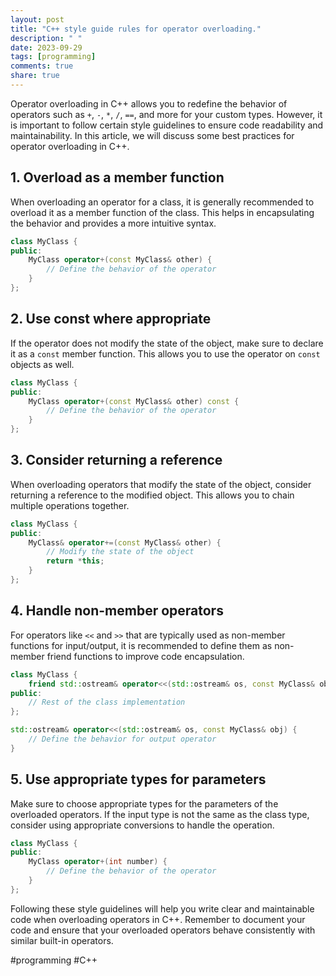 ```yaml
---
layout: post
title: "C++ style guide rules for operator overloading."
description: " "
date: 2023-09-29
tags: [programming]
comments: true
share: true
---
```


Operator overloading in C++ allows you to redefine the behavior of operators such as `+`, `-`, `*`, `/`, `==`, and more for your custom types. However, it is important to follow certain style guidelines to ensure code readability and maintainability. In this article, we will discuss some best practices for operator overloading in C++.

## 1. Overload as a member function

When overloading an operator for a class, it is generally recommended to overload it as a member function of the class. This helps in encapsulating the behavior and provides a more intuitive syntax.

```cpp
class MyClass {
public:
    MyClass operator+(const MyClass& other) {
        // Define the behavior of the operator
    }
};
```

## 2. Use const where appropriate

If the operator does not modify the state of the object, make sure to declare it as a `const` member function. This allows you to use the operator on `const` objects as well.

```cpp
class MyClass {
public:
    MyClass operator+(const MyClass& other) const {
        // Define the behavior of the operator
    }
};
```

## 3. Consider returning a reference

When overloading operators that modify the state of the object, consider returning a reference to the modified object. This allows you to chain multiple operations together.

```cpp
class MyClass {
public:
    MyClass& operator+=(const MyClass& other) {
        // Modify the state of the object
        return *this;
    }
};
```

## 4. Handle non-member operators

For operators like `<<` and `>>` that are typically used as non-member functions for input/output, it is recommended to define them as non-member friend functions to improve code encapsulation.

```cpp
class MyClass {
    friend std::ostream& operator<<(std::ostream& os, const MyClass& obj);
public:
    // Rest of the class implementation
};

std::ostream& operator<<(std::ostream& os, const MyClass& obj) {
    // Define the behavior for output operator
}
```

## 5. Use appropriate types for parameters

Make sure to choose appropriate types for the parameters of the overloaded operators. If the input type is not the same as the class type, consider using appropriate conversions to handle the operation.

```cpp
class MyClass {
public:
    MyClass operator+(int number) {
        // Define the behavior of the operator
    }
};
```

Following these style guidelines will help you write clear and maintainable code when overloading operators in C++. Remember to document your code and ensure that your overloaded operators behave consistently with similar built-in operators.

#programming #C++
